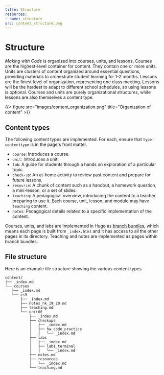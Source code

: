 ```yaml
---
title: Structure
resources:
- name: structure
src: content_structure.png
---
```


# Structure

*Making with Code* is organized into courses, units, and lessons. Courses are the highest-level container for content. They contain one or more units. Units are clusters of content organized around essential questions, providing materials to orchestrate student learning for 1-2 months. Lessons are the finest level of organization, representing one class meeting. Lessons will be the hardest to adapt to different school schedules, so using lessons is optional. Courses and units are purely organizational structures, while lessons are also themselves a content type.

{{< figure src="images/content_organization.png" title="Organization of content" >}}

## Content types

The following content types are implemented. For each, ensure that `type: contenttype` is in the page's front matter.

- `course`: Introduces a course.
- `unit`: Introduces a unit.
- `lab`: A guide for students through a hands on exploration of a particular topic. 
- `check-up`: An at-home activity to review past content and prepare for future lessons.
- `resource`: A chunk of content such as a handout, a homework question, a mini-lesson,
    or a set of slides.
- `teaching`: A pedagogical overview, introducing the content to a teacher
    preparing to use it. Each course, unit, lesson, and module may have `teaching` content.
- `notes`: Pedagogical details related to a specific implementation of the
    content.

Courses, units, and labs are implemented in Hugo as [branch bundles](https://gohugo.io/content-management/page-bundles/#branch-bundles), which means each page is built from `_index.html` and it has access to all the other pages in its directory. Teaching and notes are implemented as pages within branch bundles. 

## File structure

Here is an example file structure showing the various content types.

```
content/
├── _index.md
└── courses
   ├── _index.md
   └── cs9
       ├── _index.md
       ├── notes_hk_19_20.md
       ├── teaching.md
       └── unit00
           ├── _index.md
           ├── checkups
           │   ├── _index.md
           │   ├── hw_code_practice
           │   │   └── _index.md
           ├── labs
           │   ├── _index.md
           │   ├── lab1_terminal
           │   │   └── _index.md
           ├── notes.md
           ├── resources
           │   └── _index.md
           └── teaching.md
```
